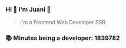 ### Hi 👋 I&#39;m Juani 🦁

> I&#39;m a Frontend Web Developer SSR

### 📚 Minutes being a developer: 1839782
